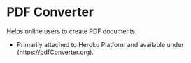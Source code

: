 # PDF Converter

Helps online users to create PDF documents.

 - Primarily attached to Heroku Platform and available under (https://pdfConverter.org).